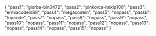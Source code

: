 {
  "pass1": "giorba-bin3472",
  "pass2": "pinkorca-itekip100",
  "pass3": "ermiacodein88",
  "pass4": "megacodein",
  "pass5": "nopass",
  "pass6": "topcode",
  "pass7": "nopass",
  "pass8": "nopass",
  "pass9": "nopass",
  "pass10": "nopass",
  "pass11": "nopass",
  "pass12": "nopass",
  "pass13": "nopass",
  "pass14": "nopass",
  "pass15": "nopass"
}
